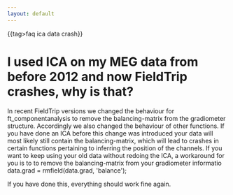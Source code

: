 ```yaml
---
layout: default
---
```


{{tag>faq ica data crash}}
# I used ICA on my MEG data from before 2012 and now FieldTrip crashes, why is that?

In recent FieldTrip versions we changed the behaviour for ft_componentanalysis to remove the balancing-matrix from the gradiometer structure. Accordingly we also changed the behaviour of other functions. If you have done an ICA before this change was introduced your data will most likely still contain the balancing-matrix, which will lead to crashes in certain functions pertaining to inferring the position of the channels. If you want to keep using your old data without redoing the ICA, a workaround for you is to to remove the balancing-matrix from your gradiometer informatio
    data.grad = rmfield(data.grad, 'balance');
    
If you have done this, everything should work fine again.
